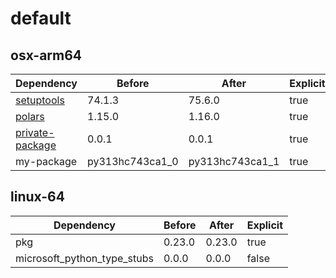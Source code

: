 # default

## osx-arm64

|Dependency|Before|After|Explicit|
|-|-|-|-|
|[setuptools](https://pypi.org/project/setuptools)|74.1.3|75.6.0|true|
|[polars](https://prefix.dev/channels/conda-forge/packages/polars)|1.15.0|1.16.0|true|
|[private-package](https://prefix.dev/channels/setup-pixi-test/packages/private-package)|0.0.1|0.0.1|true|
|my-package|py313hc743ca1_0|py313hc743ca1_1|true|

## linux-64

|Dependency|Before|After|Explicit|
|-|-|-|-|
|pkg|0.23.0|0.23.0|true|
|microsoft_python_type_stubs|0.0.0|0.0.0|false|

[^1]: **Bold** means explicit dependency.
[^2]: Dependency got downgraded.
